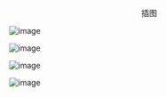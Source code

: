 <p align="center">插图</p>

![image](http://pic.wenku8.com/pictures/2/2908/117354/145056.jpg)

![image](http://pic.wenku8.com/pictures/2/2908/117354/145057.jpg)

![image](http://pic.wenku8.com/pictures/2/2908/117354/145058.jpg)

![image](http://pic.wenku8.com/pictures/2/2908/117354/145059.jpg)

